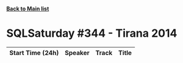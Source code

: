#### [Back to Main list](index.md)
# SQLSaturday #344 - Tirana 2014
Start Time (24h)|Speaker|Track|Title
---|---|---|---
